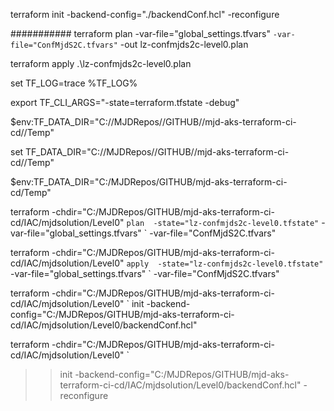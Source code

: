 terraform init -backend-config="./backendConf.hcl" -reconfigure

###########
terraform plan -var-file="global_settings.tfvars" `
-var-file="ConfMjdS2C.tfvars" `
-out lz-confmjds2c-level0.plan



terraform apply .\lz-confmjds2c-level0.plan


set TF_LOG=trace
%TF_LOG%

export TF_CLI_ARGS="-state=terraform.tfstate -debug"

$env:TF_DATA_DIR="C://MJDRepos//GITHUB//mjd-aks-terraform-ci-cd//Temp"

set TF_DATA_DIR="C://MJDRepos//GITHUB//mjd-aks-terraform-ci-cd//Temp"


$env:TF_DATA_DIR="C:/MJDRepos/GITHUB/mjd-aks-terraform-ci-cd/Temp"


terraform -chdir="C:/MJDRepos/GITHUB/mjd-aks-terraform-ci-cd/IAC/mjdsolution/Level0" `
 plan  -state="lz-confmjds2c-level0.tfstate" `
 -var-file="global_settings.tfvars" `
 -var-file="ConfMjdS2C.tfvars"

terraform -chdir="C:/MJDRepos/GITHUB/mjd-aks-terraform-ci-cd/IAC/mjdsolution/Level0" `
 apply  -state="lz-confmjds2c-level0.tfstate" `
 -var-file="global_settings.tfvars" `
 -var-file="ConfMjdS2C.tfvars"

terraform -chdir="C:/MJDRepos/GITHUB/mjd-aks-terraform-ci-cd/IAC/mjdsolution/Level0" `
init -backend-config="C:/MJDRepos/GITHUB/mjd-aks-terraform-ci-cd/IAC/mjdsolution/Level0/backendConf.hcl" 


terraform -chdir="C:/MJDRepos/GITHUB/mjd-aks-terraform-ci-cd/IAC/mjdsolution/Level0" `
>> init -backend-config="C:/MJDRepos/GITHUB/mjd-aks-terraform-ci-cd/IAC/mjdsolution/Level0/backendConf.hcl" -reconfigure
